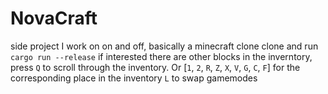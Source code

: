 # NovaCraft

side project I work on on and off, basically a minecraft clone
clone and run `cargo run --release` if interested
there are other blocks in the inverntory, press `Q` to scroll through the inventory. Or [`1`, `2`, `R`, `Z`, `X`, `V`, `G`, `C`, `F`] for the corresponding place in the inventory
`L` to swap gamemodes
